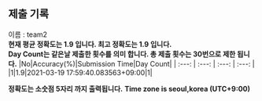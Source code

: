 


  
## 제출 기록  
이름 : team2  
**현재 평균 정확도는 1.9 입니다. 최고 정확도는 1.9 입니다.**  
**Day Count는 같은날 제출한 횟수를 의미 합니다. 총 제출 횟수는 30번으로 제한 됩니다.**
|No|Accuracy(%)|Submission Time|Day Count|
| :---: | :---: | :---: | :---: |
|1|1.9|2021-03-19 17:59:40.083563+09:00|1|


**정확도는 소숫점 5자리 까지 출력됩니다.**
**Time zone is seoul,korea (UTC+9:00)**
